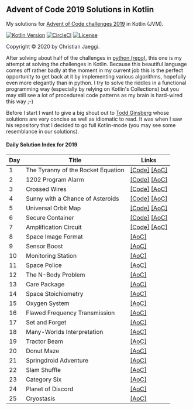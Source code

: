 ## Advent of Code 2019 Solutions in Kotlin
My solutions for [Advent of Code challenges 2019](https://adventofcode.com/) in Kotlin (JVM).

[![Kotlin Version](https://img.shields.io/badge/kotlin-1.3.61-blue.svg)](http://kotlinlang.org/)
[![CircleCI](https://circleci.com/gh/chjaeggi/aoc-2019-kotlin.svg?style=svg)](https://circleci.com/gh/chjaeggi/aoc-2019-kotlin)
[![License](https://img.shields.io/badge/License-Apache%202.0-red.svg)](https://opensource.org/licenses/Apache-2.0)

Copyright © 2020 by Christian Jaeggi.

After solving about half of the challenges in [python (repo)](https://github.com/chjaeggi/aoc-2019-python), this one is my attempt at solving the challenges in Kotlin.
Because this beautiful language comes off rather badly at the moment in my current job this is the perfect opportunity to get back at it by implementing various algorithms, hopefully even more elegantly than in python.
I try to solve the riddles in a functional programming way (especially by relying on Kotlin's Collections) but you may still see a lot of procedureal code patterns as my brain is hard-wired this way ;-)

Before I start I want to give a big shout out to [Todd Ginsberg](https://github.com/tginsberg/advent-2019-kotlin) whose solutions are very concise as well as idiomatic to read.
It was when I saw his repository that I decided to go full Kotlin-mode (you may see some resemblance in our solutions).

#### Daily Solution Index for 2019
|   Day   | Title                                         |  Links                                       |
| --------|-----------------------------------------------|--------------------------------------------- |
|    1    | The Tyranny of the Rocket Equation            | [\[Code\]](https://github.com/chjaeggi/aoc-2019-kotlin/blob/master/src/main/kotlin/advent/Day1.kt) [\[AoC\]](http://adventofcode.com/2019/day/1) |
|    2    | 1202 Program Alarm                            | [\[Code\]](https://github.com/chjaeggi/aoc-2019-kotlin/blob/master/src/main/kotlin/advent/Day2.kt) [\[AoC\]](http://adventofcode.com/2019/day/2) |
|    3    | Crossed Wires                                 | [\[Code\]](https://github.com/chjaeggi/aoc-2019-kotlin/blob/master/src/main/kotlin/advent/Day3.kt) [\[AoC\]](http://adventofcode.com/2019/day/3) |
|    4    | Sunny with a Chance of Asteroids              | [\[Code\]](https://github.com/chjaeggi/aoc-2019-kotlin/blob/master/src/main/kotlin/advent/Day4.kt) [\[AoC\]](http://adventofcode.com/2019/day/5) |
|    5    | Universal Orbit Map                           | [\[Code\]](https://github.com/chjaeggi/aoc-2019-kotlin/blob/master/src/main/kotlin/advent/Day5.kt) [\[AoC\]](http://adventofcode.com/2019/day/6) |
|    6    | Secure Container                              | [\[Code\]](https://github.com/chjaeggi/aoc-2019-kotlin/blob/master/src/main/kotlin/advent/Day6.kt) [\[AoC\]](http://adventofcode.com/2019/day/4) |
|    7    | Amplification Circuit                         | [\[Code\]](https://github.com/chjaeggi/aoc-2019-kotlin/blob/master/src/main/kotlin/advent/Day7.kt) [\[AoC\]](http://adventofcode.com/2019/day/7) |
|    8    | Space Image Format                            | [\[AoC\]](http://adventofcode.com/2019/day/8) |
|    9    | Sensor Boost                                  | [\[AoC\]](http://adventofcode.com/2019/day/9) |
|    10   | Monitoring Station                            | [\[AoC\]](http://adventofcode.com/2019/day/10) |
|    11   | Space Police                                  | [\[AoC\]](http://adventofcode.com/2019/day/11) |
|    12   | The N-Body Problem                            | [\[AoC\]](http://adventofcode.com/2019/day/12) |
|    13   | Care Package                                  | [\[AoC\]](http://adventofcode.com/2019/day/13) |
|    14   | Space Stoichiometry                           | [\[AoC\]](http://adventofcode.com/2019/day/14) |
|    15   | Oxygen System                                 | [\[AoC\]](http://adventofcode.com/2019/day/15) |
|    16   | Flawed Frequency Transmission                 | [\[AoC\]](http://adventofcode.com/2019/day/16) |
|    17   | Set and Forget                                | [\[AoC\]](http://adventofcode.com/2019/day/17) |
|    18   | Many-Worlds Interpretation                    | [\[AoC\]](http://adventofcode.com/2019/day/18) |
|    19   | Tractor Beam                                  | [\[AoC\]](http://adventofcode.com/2019/day/19) |
|    20   | Donut Maze                                    | [\[AoC\]](http://adventofcode.com/2019/day/20) |
|    21   | Springdroid Adventure                         | [\[AoC\]](http://adventofcode.com/2019/day/21) |
|    22   | Slam Shuffle                                  | [\[AoC\]](http://adventofcode.com/2019/day/22) |
|    23   | Category Six                                  | [\[AoC\]](http://adventofcode.com/2019/day/23) |
|    24   | Planet of Discord                             | [\[AoC\]](http://adventofcode.com/2019/day/24) |
|    25   | Cryostasis                                    | [\[AoC\]](http://adventofcode.com/2019/day/25) |
